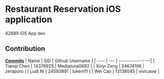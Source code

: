# Restaurant Reservation iOS application
42889 iOS App dev
## Contribution
**[Commits](https://github.com/Medialuna0682/RestaurantReservation/commits/main)**
| Name | SID | Github Username |
| ---- | --- | ----------------|
| Tianqi Chen | 14376925 | Medialuna0682 |
| Xinyi Zeng | 24674196 | zeraporo |
| Ludi Ni | 24593891 | lukeni11 |
| Wei Cao | 13138045 | vivicaow |
